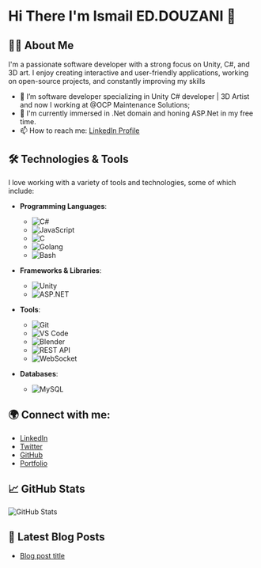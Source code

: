 # Hi There I'm Ismail ED.DOUZANI 👋

## 👨‍💻 About Me
I'm a passionate software developer with a strong focus on Unity, C#, and 3D art. I enjoy creating interactive and user-friendly applications, working on open-source projects, and constantly improving my skills

- 🔭 I’m software developer specializing in Unity C# developer | 3D Artist and now I working at @OCP Maintenance Solutions;
- 🌱 I'm currently immersed in .Net domain and honing ASP.Net in my free time.
- 📫 How to reach me: [LinkedIn Profile](https://www.linkedin.com/in/ismail-ed-douzani-b46073152/)

## 🛠️ Technologies & Tools

I love working with a variety of tools and technologies, some of which include:

- **Programming Languages**:
    - ![C#](https://img.shields.io/badge/C%23-239120?style=flat&logo=csharp&logoColor=white)
    - ![JavaScript](https://img.shields.io/badge/JavaScript-ffb13b?style=flat&logo=javascript&logoColor=white)
    - ![C](https://img.shields.io/badge/C-00599C?style=flat&logo=c&logoColor=white)
    - ![Golang](https://img.shields.io/badge/Go-00ADD8?style=flat&logo=go&logoColor=white)
    - ![Bash](https://img.shields.io/badge/Bash-4EAA25?style=flat&logo=gnu-bash&logoColor=white)

- **Frameworks & Libraries**:
    - ![Unity](https://img.shields.io/badge/Unity-100000?style=flat&logo=unity&logoColor=white)
    - ![ASP.NET](https://img.shields.io/badge/ASP.NET-Core-512BD4?style=flat&logo=aspdotnet&logoColor=white)

- **Tools**:
    - ![Git](https://img.shields.io/badge/Git-F05032?style=flat&logo=git&logoColor=white)
    - ![VS Code](https://img.shields.io/badge/VS_Code-007ACC?style=flat&logo=visualstudiocode&logoColor=white)
    - ![Blender](https://img.shields.io/badge/Blender-FF9800?style=flat&logo=blender&logoColor=white)
    - ![REST API](https://img.shields.io/badge/REST_API-25B2A9?style=flat&logo=api&logoColor=white)
    - ![WebSocket](https://img.shields.io/badge/WebSocket-1D1D1B?style=flat&logo=websocket&logoColor=white)
    
- **Databases**:
    - ![MySQL](https://img.shields.io/badge/MySQL-4479A1?style=flat&logo=mysql&logoColor=white)

## 🌍 Connect with me:

- [LinkedIn](https://www.linkedin.com/in/ismail-ed-douzani-b46073152/)
- [Twitter](https://x.com/IDouzani76875)
- [GitHub](https://github.com/ismaildouzani)
- [Portfolio](your-portfolio-url)

## 📈 GitHub Stats

![GitHub Stats](https://github-readme-stats.vercel.app/api?username=ismaildouzani&show_icons=true&count_private=true)

## 📝 Latest Blog Posts

<!-- BLOG-POST-LIST:START -->
- [Blog post title](your-blog-link)
<!-- BLOG-POST-LIST:END -->

